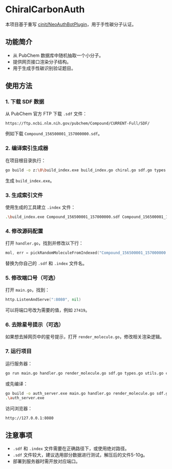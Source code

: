 
# ChiralCarbonAuth

本项目基于重写 [cinit/NeoAuthBotPlugin](https://github.com/cinit/NeoAuthBotPlugin)，用于手性碳分子认证。

## 功能简介

- 从 PubChem 数据库中随机抽取一个小分子。
- 提供网页接口渲染分子结构。
- 用于生成手性碳识别验证题目。

## 使用方法

### 1. 下载 SDF 数据

从 PubChem 官方 FTP 下载 `.sdf` 文件：

```
https://ftp.ncbi.nlm.nih.gov/pubchem/Compound/CURRENT-Full/SDF/
```

例如下载 `Compound_156500001_157000000.sdf`。

### 2. 编译索引生成器

在项目根目录执行：

```bash
go build -o z:\0\build_index.exe build_index.go chiral.go sdf.go types.go utils.go
```

生成 `build_index.exe`。

### 3. 生成索引文件

使用生成的工具建立 `.index` 文件：

```bash
.\build_index.exe Compound_156500001_157000000.sdf Compound_156500001_157000000.index
```

### 4. 修改源码配置

打开 `handler.go`，找到并修改以下行：

```go
mol, err = pickRandomMoleculeFromIndexed("Compound_156500001_157000000.sdf", "Compound_156500001_157000000.index")
```

替换为你自己的 `.sdf` 和 `.index` 文件名。

### 5. 修改端口号（可选）

打开 `main.go`，找到：

```go
http.ListenAndServe(":8080", nil)
```

可以将端口号改为需要的值，例如 `27419`。

### 6. 去除星号提示（可选）

如果想去掉网页中的星号提示，打开 `render_molecule.go`，修改相关渲染逻辑。

### 7. 运行项目

运行服务器：

```bash
go run main.go handler.go render_molecule.go sdf.go types.go utils.go chiral.go
```

或先编译：

```bash
go build -o auth_server.exe main.go handler.go render_molecule.go sdf.go types.go utils.go chiral.go
.\auth_server.exe
```

访问浏览器：

```
http://127.0.0.1:8080
```

## 注意事项

- `.sdf` 和 `.index` 文件需要在正确路径下，或使用绝对路径。
- `.sdf` 文件较大，建议选用部分数据进行测试，解压后的文件5-10g。
- 部署到服务器时需开放对应端口。

